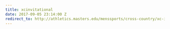 ```yaml
---
title: xcinvitational
date: 2017-09-05 23:14:00 Z
redirect_to: http://athletics.masters.edu/menssports/cross-country/xc-invitational/
---
```


